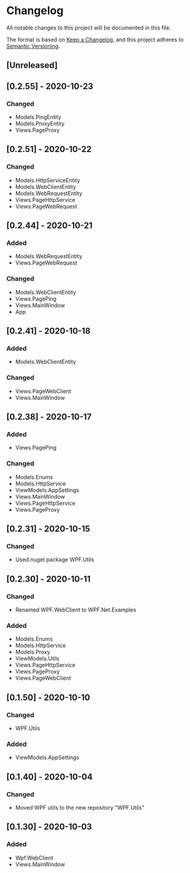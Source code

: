 # Changelog
All notable changes to this project will be documented in this file.

The format is based on [Keep a Changelog](https://keepachangelog.com/en/1.0.0/),
and this project adheres to [Semantic Versioning](https://semver.org/spec/v2.0.0.html).

## [Unreleased]

## [0.2.55] - 2020-10-23
### Changed
- Models.PingEntity
- Models.ProxyEntity
- Views.PageProxy

## [0.2.51] - 2020-10-22
### Changed
- Models.HttpServiceEntity
- Models.WebClientEntity
- Models.WebRequestEntity
- Views.PageHttpService
- Views.PageWebRequest

## [0.2.44] - 2020-10-21
### Added
- Models.WebRequestEntity
- Views.PageWebRequest
### Changed
- Models.WebClientEntity
- Views.PagePing
- Views.MainWindow
- App

## [0.2.41] - 2020-10-18
### Added
- Models.WebClientEntity
### Changed
- Views.PageWebClient
- Views.MainWindow

## [0.2.38] - 2020-10-17
### Added
- Views.PagePing
### Changed
- Models.Enums
- Models.HttpService
- ViewModels.AppSettings
- Views.MainWindow
- Views.PageHttpService
- Views.PageProxy

## [0.2.31] - 2020-10-15
### Changed
- Used nuget package WPF.Utils

## [0.2.30] - 2020-10-11
### Changed
- Renamed WPF.WebClient to WPF.Net.Examples
### Added
- Models.Enums
- Models.HttpService
- Models.Proxy
- ViewModels.Utils
- Views.PageHttpService
- Views.PageProxy
- Views.PageWebClient

## [0.1.50] - 2020-10-10
### Changed
- WPF.Utils
### Added
- ViewModels.AppSettings

## [0.1.40] - 2020-10-04
### Changed
- Moved WPF utils to the new repository "WPF.Utils"

## [0.1.30] - 2020-10-03
### Added
- Wpf.WebClient
- Views.MainWindow
